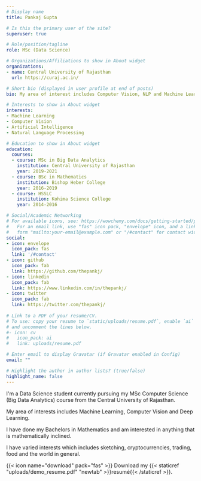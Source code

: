 ```yaml
---
# Display name
title: Pankaj Gupta

# Is this the primary user of the site?
superuser: true

# Role/position/tagline
role: MSc (Data Science)

# Organizations/Affiliations to show in About widget
organizations:
- name: Central University of Rajasthan
  url: https://curaj.ac.in/

# Short bio (displayed in user profile at end of posts)
bio: My area of interest includes Computer Vision, NLP and Machine Learning

# Interests to show in About widget
interests:
- Machine Learning
- Computer Vision
- Artificial Intelligence
- Natural Language Processing

# Education to show in About widget
education:
  courses:
  - course: MSc in Big Data Analytics
    institution: Central University of Rajasthan
    year: 2019-2021
  - course: BSc in Mathematics
    institution: Bishop Heber College
    year: 2016-2019
  - course: HSSLC
    institution: Kohima Science College
    year: 2014-2016

# Social/Academic Networking
# For available icons, see: https://wowchemy.com/docs/getting-started/page-builder/#icons
#   For an email link, use "fas" icon pack, "envelope" icon, and a link in the
#   form "mailto:your-email@example.com" or "/#contact" for contact widget.
social:
- icon: envelope
  icon_pack: fas
  link: '/#contact'
- icon: github
  icon_pack: fab
  link: https://github.com/thepankj/
- icon: linkedin
  icon_pack: fab
  link: https://www.linkedin.com/in/thepankj/
- icon: twitter
  icon_pack: fab
  link: https://twitter.com/thepankj/
  
# Link to a PDF of your resume/CV.
# To use: copy your resume to `static/uploads/resume.pdf`, enable `ai` icons in `params.toml`, 
# and uncomment the lines below.
#- icon: cv
#   icon_pack: ai
#   link: uploads/resume.pdf

# Enter email to display Gravatar (if Gravatar enabled in Config)
email: ""

# Highlight the author in author lists? (true/false)
highlight_name: false
---
```


I'm a Data Science student currently pursuing my MSc Computer Science (Big Data Analytics) course from the Central University of Rajasthan.

My area of interests includes Machine Learning, Computer Vision and Deep Learning.

I have done my Bachelors in Mathematics and am interested in anything that is mathematically inclined.

I have varied interests which includes sketching, cryptocurrencies, trading, food and the world in general.

{{< icon name="download" pack="fas" >}} Download my {{< staticref "uploads/demo_resume.pdf" "newtab" >}}resumé{{< /staticref >}}.
